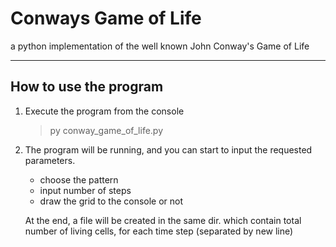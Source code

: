 # Conways Game of Life

 a python implementation of the well known John Conway's Game of Life
 
 ---
 
 How to use the program
-----------------------

1. Execute the program from the console
	> py conway_game_of_life.py
	
2. The program will be running, and you can start to input the requested parameters.
	- choose the pattern
	- input number of steps
	- draw the grid to the console or not

   At the end, a file will be created in the same dir.
   which contain total number of living cells, for each time step (separated by new line)